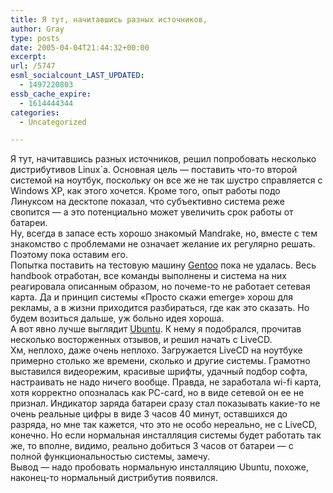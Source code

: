 ```yaml
---
title: Я тут, начитавшись разных источников,
author: Gray
type: posts
date: 2005-04-04T21:44:32+00:00
excerpt:
url: /5747
esml_socialcount_LAST_UPDATED:
  - 1497220803
essb_cache_expire:
  - 1614444344
categories:
  - Uncategorized

---
```








Я тут, начитавшись разных источников, решил попробовать несколько дистрибутивов Linux\`а. Основная цель &#8212; поставить что-то второй системой на ноутбук, поскольку он все же не так шустро справляется с Windows XP, как этого хочется. Кроме того, опыт работы подо Линуксом на десктопе показал, что субъективно система реже свопится &#8212; а это потенциально может увеличить срок работы от батареи.  
Ну, всегда в запасе есть хорошо знакомый Mandrake, но, вместе с тем знакомство с проблемами не означает желание их регулярно решать. Поэтому пока оставим его.  
Попытка поставить на тестовую машину <a href="http://www.gentoo.org/" target="_blank">Gentoo</a> пока не удалась. Весь handbook отработан, все команды выполнены и система на них реагировала описанным образом, но почемe-то не работает сетевая карта. Да и принцип системы &#171;Просто скажи emerge&#187; хорош для рекламы, а в жизни приходится разбираться, где как это сказать. Но будем возиться дальше, уж больно идея хороша.  
А вот явно лучше выглядит <a href="http://ubuntulinux.org/" target="_blank">Ubuntu</a>. К нему я подобрался, прочитав несколько восторженных отзывов, и решил начать с LiveCD.  
Хм, неплохо, даже очень неплохо. Загружается LiveCD на ноутбуке примерно столько же времени, сколько и другие системы. Грамотно выставился видеорежим, красивые шрифты, удачный подбор софта, настраивать не надо ничего вообще. Правда, не заработала wi-fi карта, хотя корректно опозналась как PC-card, но в виде сетевой он ее не признал. Индикатор заряда батареи сразу стал показывать какие-то не очень реальные цифры в виде 3 часов 40 минут, оставшихся до разряда, но мне так кажется, что это не особо нереально, не с LiveCD, конечно. Но если нормальная инсталляция системы будет работать так же, то вполне, видимо, реально добиться 3 часов от батареи &#8212; с полной функциональностью системы, замечу.  
Вывод &#8212; надо пробовать нормальную инсталляцию Ubuntu, похоже, наконец-то нормальный дистрибутив появился.
